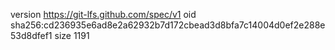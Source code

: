 version https://git-lfs.github.com/spec/v1
oid sha256:cd236935e6ad8e2a62932b7d172cbead3d8bfa7c14004d0ef2e288e53d8dfef1
size 1191
